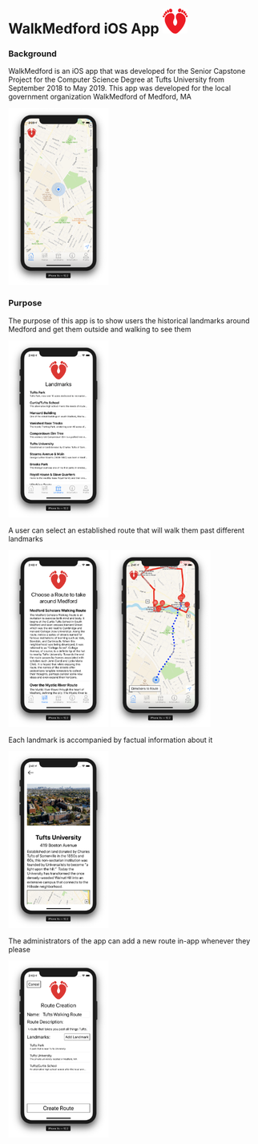# WalkMedford iOS App <img src="https://github.com/walkMedfordiOS/iOSapp/blob/master/WalkMedford_LogoOnly.png" width="50" height="50"/>

### Background
WalkMedford is an iOS app that was developed for the Senior Capstone Project for the Computer Science Degree at Tufts University from September 2018 to May 2019. This app was developed for the local government organization WalkMedford of Medford, MA

<img src="https://github.com/walkMedfordiOS/iOSapp/blob/master/BlankMap.png" alt="Blank map" width="200" height="353"/>

### Purpose
The purpose of this app is to show users the historical landmarks around Medford and get them outside and walking to see them

<img src="https://github.com/walkMedfordiOS/iOSapp/blob/master/AvailableLandmarks.png" width="200" height="353" />

A user can select an established route that will walk them past different landmarks

<img src="https://github.com/walkMedfordiOS/iOSapp/blob/master/AvailableRoutes.png" width="200" height="353" /> <img src="https://github.com/walkMedfordiOS/iOSapp/blob/master/RouteMap.png" width="200" height="353" />

Each landmark is accompanied by factual information about it

<img src="https://github.com/walkMedfordiOS/iOSapp/blob/master/Landmark.png" width="200" height="353" />

The administrators of the app can add a new route in-app whenever they please

<img src="https://github.com/walkMedfordiOS/iOSapp/blob/master/RouteCreation.png" width="200" height="353" />
